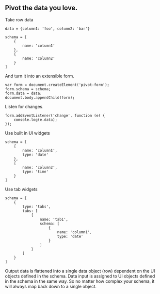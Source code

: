 Pivot the data you love.
------------------------

Take row data

    data = {column1: 'foo', column2: 'bar'}

    schema = [
        {
            name: 'column1'
        },
        {
            name: 'column2'
        }
    ]

And turn it into an extensible form.

    var form = document.createElement('pivot-form');
    form.schema = schema;
    form.data = data;
    document.body.appendChild(form);

Listen for changes.

    form.addEventListener('change', function (e) {
        console.log(e.data);
    });

Use built in UI widgets

    schema = [
        {
            name: 'column1',
            type: 'date'
        },
        {
            name: 'column2',
            type: 'time'
        }
    ]

Use tab widgets

    schema = [
        {
            type: 'tabs',
            tabs: [
                {
                    name: 'tab1',
                    schema: [
                        {
                            name: 'column1',
                            type: 'date'
                        }
                    ]
                }
            ]
        }
    ]


Output data is flattened into a single data object (row) dependent
on the UI objects defined in the schema.  Data input is assigned to UI
objects defined in the schema in the same way.  So no matter how complex
your schema, it will always map back down to a single object.
